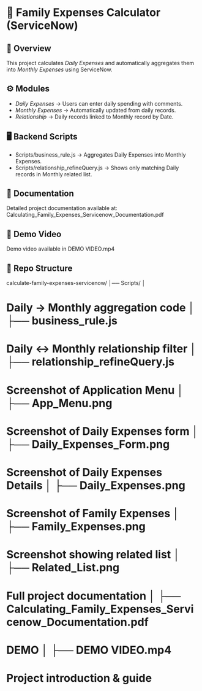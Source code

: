 # 🏦 Family Expenses Calculator (ServiceNow)

## 📌 Overview
This project calculates *Daily Expenses* and automatically aggregates them into *Monthly Expenses* using ServiceNow.

## ⚙ Modules
- *Daily Expenses* → Users can enter daily spending with comments.  
- *Monthly Expenses* → Automatically updated from daily records.  
- *Relationship* → Daily records linked to Monthly record by Date.  

## 🖥 Backend Scripts
- Scripts/business_rule.js → Aggregates Daily Expenses into Monthly Expenses.  
- Scripts/relationship_refineQuery.js → Shows only matching Daily records in Monthly related list.  

## 📑 Documentation
Detailed project documentation available at:  
Calculating_Family_Expenses_Servicenow_Documentation.pdf

## 🎥 Demo Video
Demo video available in DEMO VIDEO.mp4  

## 📂 Repo Structure
calculate-family-expenses-servicenow/ 
                 │── Scripts/ │              
# Daily → Monthly aggregation code │ ├── business_rule.js 
# Daily ↔ Monthly relationship filter │ ├── relationship_refineQuery.js 

# Screenshot of Application Menu │   ├── App_Menu.png
# Screenshot of Daily Expenses form │  ├── Daily_Expenses_Form.png 
# Screenshot of Daily Expenses Details │  ├── Daily_Expenses.png 
# Screenshot of Family Expenses │  ├── Family_Expenses.png    
# Screenshot showing related list │ ├── Related_List.png   
# Full project documentation │   ├── Calculating_Family_Expenses_Servicenow_Documentation.pdf            
# DEMO │  ├── DEMO VIDEO.mp4                                        
# Project introduction & guide
